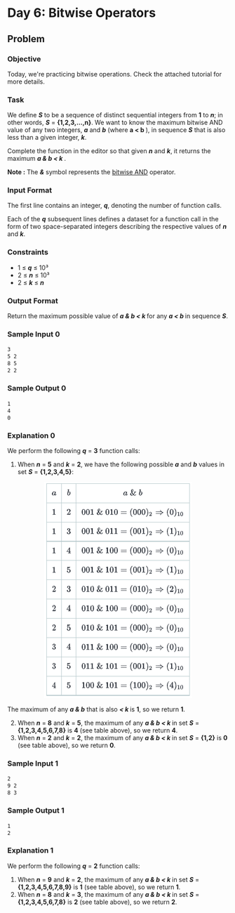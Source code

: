 # Day 6: Bitwise Operators

## Problem

### Objective

<p>Today, we're practicing bitwise operations. Check the attached tutorial for more details.</p>

### Task

<p>We define <b><i>S</i></b> to be a sequence of distinct sequential integers from <b>1</b> to <b><i>n</i></b>; in other words, <b><i>S</i></b> = <b>{1,2,3,...,n}</b>. We want to know the maximum bitwise AND value of any two integers, <b><i>a</i></b> and <b><i>b</i></b> (where <b> a < b </b>), in sequence <b><i>S</i></b> that is also less than a given integer, <b><i>k</i></b>.</p>
<p>Complete the function in the editor so that given <b><i>n</i></b> and <b><i>k</i></b>, it returns the maximum <b><i>a & b < k </i></b>.</p>
<p><b>Note :</b> The <b><i>&</i></b> symbol represents the <a href="https://en.wikipedia.org/wiki/Bitwise_operation#AND">bitwise AND</a> operator.</p>

### Input Format

<p>The first line contains an integer, <b><i>q</i></b>, denoting the number of function calls.</p>
<p>Each of the <b><i>q</i></b> subsequent lines defines a dataset for a function call in the form of two space-separated integers describing the respective values of <b><i>n</i></b> and <b><i>k</i></b>.</p>

### Constraints

- 1 ≤ <b><i>q</i></b> ≤ 10³
- 2 ≤ <b><i>n</i></b> ≤ 10³
- 2 ≤ <b><i>k</i></b> ≤ <b><i>n</i></b>

### Output Format

<p>Return the maximum possible value of <b><i>a & b < k </i></b> for any <b><i>a < b </i></b> in sequence <b><i>S</i></b>.</p>

### Sample Input 0

```
3
5 2
8 5
2 2
```

### Sample Output 0

```
1
4
0
```

### Explanation 0

<p>We perform the following <b><i>q</i></b> = <b>3</b> function calls:</p>

1. When <b><i>n</i></b> = <b>5</b> and <b><i>k</i></b> = <b>2</b>, we have the following possible <b><i>a</i></b> and <b><i>b</i></b> values in set <b><i>S</i></b> = <b>{1,2,3,4,5}</b>:

<div align="center">
  <img src="img/table.PNG">
</div>

<p>The maximum of any <b><i>a & b</i></b> that is also <b><i> < k </i></b> is <b>1</b>, so we return <b>1</b>.</p>

2. When <b><i>n</i></b> = <b>8</b> and <b><i>k</i></b> = <b>5</b>, the maximum of any <b><i>a & b < k </i></b> in set <b><i>S</i></b> = <b>{1,2,3,4,5,6,7,8}</b> is <b>4</b> (see table above), so we return <b>4</b>.
3. When <b><i>n</i></b> = <b>2</b> and <b><i>k</i></b> = <b>2</b>, the maximum of any <b><i>a & b < k </i></b> in set <b><i>S</i></b> = <b>{1,2}</b> is <b>0</b> (see table above), so we return <b>0</b>.

### Sample Input 1

```
2
9 2
8 3
```

### Sample Output 1

```
1
2
```

### Explanation 1

<p>We perform the following <b><i>q</i></b> = <b>2</b> function calls:</p>

1. When <b><i>n</i></b> = <b>9</b> and <b><i>k</i></b> = <b>2</b>, the maximum of any <b><i>a & b < k </i></b> in set <b><i>S</i></b> = <b>{1,2,3,4,5,6,7,8,9}</b> is <b>1</b> (see table above), so we return <b>1</b>.
2. When <b><i>n</i></b> = <b>8</b> and <b><i>k</i></b> = <b>3</b>, the maximum of any <b><i>a & b < k </i></b> in set <b><i>S</i></b> = <b>{1,2,3,4,5,6,7,8}</b> is <b>2</b> (see table above), so we return <b>2</b>.
